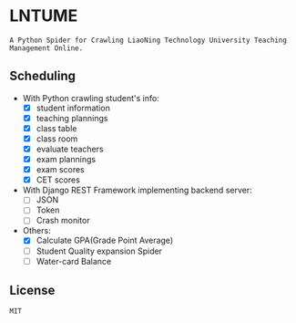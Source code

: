 # LNTUME
    A Python Spider for Crawling LiaoNing Technology University Teaching Management Online.

## Scheduling
- With Python crawling student's info:
    - [x] student information
    - [x] teaching plannings
    - [x] class table
    - [x] class room
    - [x] evaluate teachers
    - [x] exam plannings
    - [x] exam scores
    - [x] CET scores
    
- With Django REST Framework implementing backend server:
    - [ ] JSON
    - [ ] Token
    - [ ] Crash monitor

- Others:
    - [x] Calculate GPA(Grade Point Average)
    - [ ] Student Quality expansion Spider
    - [ ] Water-card Balance
    
## License
    MIT